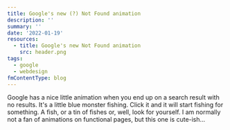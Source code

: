 ```yaml
---
title: Google's new (?) Not Found animation
description: ''
summary: ''
date: '2022-01-19'
resources:
  - title: Google's new Not Found animation
    src: header.png
tags:
  - google
  - webdesign
fmContentType: blog
---
```


Google has a nice little animation when you end up on a search result with no results. It's a little blue monster fishing. Click it and it will start fishing for something. A fish, or a tin of fishes or, well, look for yourself. I am normally not a fan of animations on functional pages, but this one is cute-ish…
